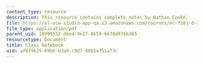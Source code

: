 ```yaml
---
content_type: resource
description: This resource contains complete notes by Nathan Cooke.
file: https://ol-ocw-studio-app-qa.s3.amazonaws.com/courses/ec-720j-d-lab-ii-design-spring-2010/af6f962569b6b3a9c9d788b5a751a73c_MITEC_720JS10_class_notebk.pdf
file_type: application/pdf
parent_uid: 10999552-d6e4-9e27-8659-6670d978b383
resourcetype: Document
title: Class Notebook
uid: af6f9625-69b6-b3a9-c9d7-88b5a751a73c
---
```

